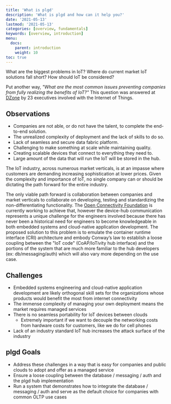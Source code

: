 ```yaml
---
title: 'What is plgd'
description: 'What is plgd and how can it help you?'
date: '2021-05-13'
lastmod: '2021-05-13'
categories: [overview, fundamentals]
keywords: [overview, introduction]
menu:
  docs:
    parent: introduction
    weight: 10
toc: true
---
```


What are the biggest problems in IoT? Where do current market IoT solutions fall short?  How should IoT be considered?

Put another way, _"What are the most common issues preventing companies from fully realizing the benefits of IoT?"_  This question was answered at [DZone](https://dzone.com/articles/most-common-problems-with-iot) by 23 executives involved with the Internet of Things.

## Observations

- Companies are not able, or do not have the talent, to complete the end-to-end solution.
- The unrealized complexity of deployment and the lack of skills to do so.
- Lack of seamless and secure data fabric platform.
- Challenging to make something at scale while maintaining quality.
- Creating scalable devices that connect to everything they need to.
- Large amount of the data that will run the IoT will be stored in the hub.

The IoT industry, across numerous market verticals, is at an impasse where customers are demanding increasing sophistication at lower prices. Given the complexity and importance of IoT, no single company can or should be dictating the path forward for the entire industry.

The only viable path forward is collaboration between companies and market verticals to collaborate on developing, testing and standardizing the non-differentiating functionality. The [Open Connectivity Foundation](https://openconnectivity.org/) is currently working to achieve that, however the device-hub communication represents a unique challenge for the engineers involved because there has never been a historical need for engineers to become knowledgeable in both embedded systems and cloud-native application development. The proposed solution to this problem is to emulate the container runtime interface (CRI) architecture and embody Conway’s law to establish a loose coupling between the "IoT code" (CoAP/IoTivity hub interface) and the portions of the system that are much more familiar to the hub developers (ex: db/messaging/auth) which will also vary more depending on the use case.

## Challenges

- Embedded systems engineering and cloud-native application development are likely orthogonal skill sets for the organizations whose products would benefit the most from internet connectivity
- The immense complexity of managing your own deployment means the market requires managed services
- There is no seamless portability for IoT devices between clouds
  - Extremely important if we want to decouple the networking costs from hardware costs for customers, like we do for cell phones
- Lack of an industry standard IoT hub increases the attack surface of the industry

## plgd Goals

- Address these challenges in a way that is easy for companies and public clouds to adopt and offer as a managed service
- Ensure a loose coupling between the database / messaging / auth and the plgd hub implementation
- Run a system that demonstrates how to integrate the database / messaging / auth and serve as the default choice for companies with common OLTP use cases
